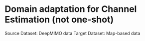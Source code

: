 # Domain adaptation for Channel Estimation (not one-shot)
Source Dataset: DeepMIMO data
Target Dataset: Map-based data